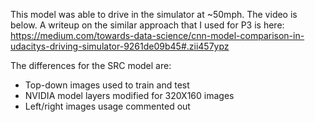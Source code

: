 This model was able to drive in the simulator at ~50mph. The video is below. A writeup on the similar approach that I used for P3 is here: https://medium.com/towards-data-science/cnn-model-comparison-in-udacitys-driving-simulator-9261de09b45#.zii457ypz

The differences for the SRC model are:
- Top-down images used to train and test
- NVIDIA model layers modified for 320X160 images
- Left/right images usage commented out
